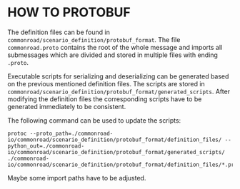# HOW TO PROTOBUF

The definition files can be found in `commonroad/scenario_definition/protobuf_format`. The file 
`commonroad.proto` contains the root of the whole message and imports all submessages which are divided 
and stored in multiple files with ending `.proto`.

Executable scripts for serializing and deserializing can be generated based on the previous mentioned
definition files. The scripts are stored in `commonroad/scenario_definition/protobuf_format/generated_scripts`. 
After modifying the definition files the corresponding scripts have to be generated immediately to be consistent.

The following command can be used to update the scripts:
```
protoc --proto_path=./commonroad-io/commonroad/scenario_definition/protobuf_format/definition_files/ --python_out=./commonroad-io/commonroad/scenario_definition/protobuf_format/generated_scripts/ ./commonroad-io/commonroad/scenario_definition/protobuf_format/definition_files/*.proto
```

Maybe some import paths have to be adjusted.